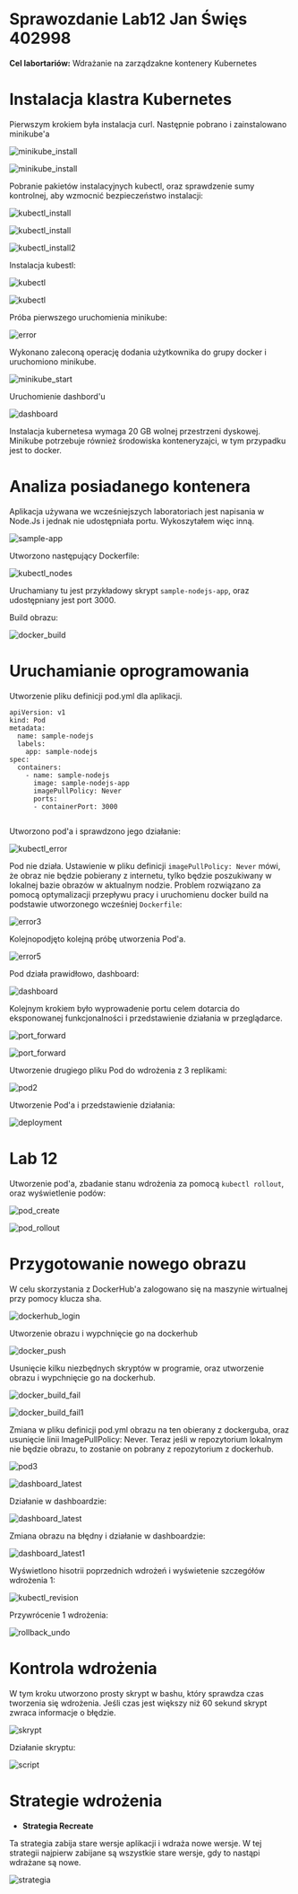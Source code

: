 # Sprawozdanie Lab12 Jan Święs 402998

**Cel labortariów:** Wdrażanie na zarządzakne kontenery Kubernetes

# Instalacja klastra Kubernetes
Pierwszym krokiem była instalacja curl. Następnie pobrano i zainstalowano minikube'a

![minikube_install](../Lab11/1.png)

![minikube_install](../Lab11/2.png)

Pobranie pakietów instalacyjnych kubectl, oraz sprawdzenie sumy kontrolnej, aby wzmocnić bezpieczeństwo instalacji:

![kubectl_install](../Lab11/3.png)

![kubectl_install](../Lab11/4.png)

![kubectl_install2](../Lab11/5.png)

Instalacja kubestl:

![kubectl](../Lab11/6.png)

![kubectl](../Lab11/7.png)

Próba pierwszego uruchomienia minikube:

![error](../Lab11/8.png)

Wykonano zaleconą operację dodania użytkownika do grupy docker i uruchomiono minikube.

![minikube_start](../Lab11/9.png)

Uruchomienie dashbord'u

![dashboard](../Lab11/10.png)

Instalacja kubernetesa wymaga 20 GB wolnej przestrzeni dyskowej. Minikube potrzebuje również środowiska konteneryzajci, w tym przypadku jest to docker.

# Analiza posiadanego kontenera

Aplikacja używana we wcześniejszych laboratoriach jest napisania w Node.Js i jednak nie udostępniała portu. Wykoszytałem więc inną.

![sample-app](../Lab11/11.png)

Utworzono następujący Dockerfile:

![kubectl_nodes](../Lab11/12.png)

Uruchamiany tu jest przykładowy skrypt ```sample-nodejs-app```, oraz udostępniany jest port 3000.

Build obrazu:

![docker_build](../Lab11/16.png)

# Uruchamianie oprogramowania

Utworzenie pliku definicji pod.yml dla aplikacji.

```
apiVersion: v1
kind: Pod
metadata:
  name: sample-nodejs
  labels:
    app: sample-nodejs
spec:
  containers:
    - name: sample-nodejs
      image: sample-nodejs-app
      imagePullPolicy: Never
      ports:
      - containerPort: 3000
      
```

Utworzono pod'a i sprawdzono jego działanie:

![kubectl_error](../Lab11/13.png)

Pod nie działa. Ustawienie w pliku definicji ```imagePullPolicy: Never``` mówi, że obraz nie będzie pobierany z internetu, tylko będzie poszukiwany w lokalnej bazie obrazów w aktualnym nodzie. Problem rozwiązano za pomocą optymalizacji przepływu pracy i uruchomienu docker build na podstawie utworzonego wcześniej ```Dockerfile```:

![error3](../Lab11/15.png)

Kolejnopodjęto kolejną próbę utworzenia Pod'a.

![error5](../Lab11/17.png)

Pod działa prawidłowo, dashboard:

![dashboard](../Lab11/18.png)

Kolejnym krokiem było wyprowadenie portu celem dotarcia do eksponowanej funkcjonalności i przedstawienie działania w przeglądarce.

![port_forward](../Lab11/19.png)

![port_forward](../Lab11/20.png)

Utworzenie drugiego pliku Pod do wdrożenia z 3 replikami:

![pod2](../Lab11/21.png)

Utworzenie Pod'a i przedstawienie działania:

![deployment](../Lab11/22.png)

# Lab 12

Utworzenie pod'a, zbadanie stanu wdrożenia za pomocą ```kubectl rollout```, oraz wyświetlenie podów:

![pod_create](./1.png)

![pod_rollout](./2.png)

# Przygotowanie nowego obrazu

W celu skorzystania z DockerHub'a zalogowano się na maszynie wirtualnej przy pomocy klucza sha.

![dockerhub_login](./3.png)

Utworzenie obrazu i wypchnięcie go na dockerhub

![docker_push](./4.png)

Usunięcie kilku niezbędnych skryptów w programie, oraz utworzenie obrazu i wypchnięcie go na dockerhub.

![docker_build_fail](./5.png)

![docker_build_fail1](./6.png)

Zmiana w pliku definicji pod.yml obrazu na ten obierany z dockerguba, oraz usunięcie linii ImagePullPolicy: Never. Teraz jeśli w repozytorium lokalnym nie będzie obrazu, to zostanie on pobrany z repozytorium z dockerhub. 

![pod3](./7.png)

![dashboard_latest](./8.png)

Działanie w dashboardzie:

![dashboard_latest](./9.png)

Zmiana obrazu na błędny i działanie w dashboardzie:

![dashboard_latest1](./10.png)

Wyświetlono hisotrii poprzednich wdrożeń i wyświetenie szczegółów wdrożenia 1:

![kubectl_revision](./11.png)

Przywrócenie 1 wdrożenia:

![rollback_undo](./12.png)

# Kontrola wdrożenia

W tym kroku utworzono prosty skrypt w bashu, który sprawdza czas tworzenia się wdrożenia. Jeśli czas jest większy niż 60 sekund skrypt zwraca informacje o błędzie.

![skrypt](./13.png)

Działanie skryptu:

![script](./14.png)

# Strategie wdrożenia

- **Strategia Recreate**

Ta strategia zabija stare wersje aplikacji i wdraża nowe wersje. W tej strategii najpierw zabijane są wszystkie stare wersje, gdy to nastąpi wdrażane są nowe.

![strategia](./15.png)
